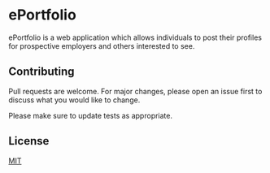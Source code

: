 # ePortfolio

ePortfolio is a web application which allows individuals to post their profiles for prospective employers and others interested to see.

## Contributing
Pull requests are welcome. For major changes, please open an issue first to discuss what you would like to change.

Please make sure to update tests as appropriate.

## License
[MIT](https://choosealicense.com/licenses/mit/)
